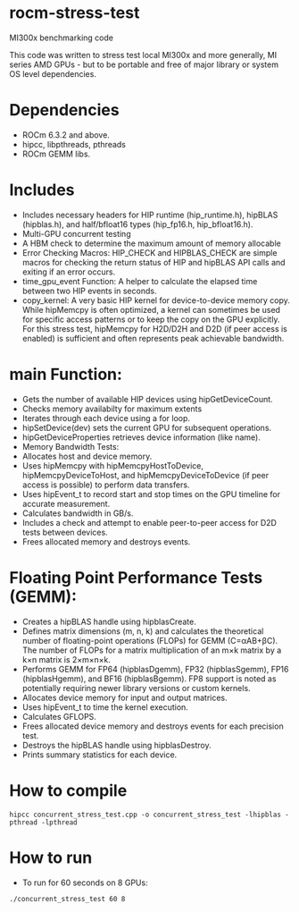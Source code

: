 # rocm-stress-test
MI300x benchmarking code

This code was written to stress test local MI300x and more generally, MI series AMD GPUs - but to be portable and free of major library or system OS level dependencies.

# Dependencies
* ROCm 6.3.2 and above.
* hipcc, libpthreads, pthreads
* ROCm GEMM libs.
  
# Includes
* Includes necessary headers for HIP runtime (hip_runtime.h), hipBLAS (hipblas.h), and half/bfloat16 types (hip_fp16.h, hip_bfloat16.h).
* Multi-GPU concurrent testing
* A HBM check to determine the maximum amount of memory allocable
* Error Checking Macros: HIP_CHECK and HIPBLAS_CHECK are simple macros for checking the return status of HIP and hipBLAS API calls and exiting if an error occurs.
* time_gpu_event Function: A helper to calculate the elapsed time between two HIP events in seconds.
* copy_kernel: A very basic HIP kernel for device-to-device memory copy. While hipMemcpy is often optimized, a kernel can sometimes be used for specific access patterns or to keep the copy on the GPU explicitly. For this stress test, hipMemcpy for H2D/D2H and D2D (if peer access is enabled) is sufficient and often represents peak achievable bandwidth.

# main Function:
* Gets the number of available HIP devices using hipGetDeviceCount.
* Checks memory availabilty for maximum extents
* Iterates through each device using a for loop.
* hipSetDevice(dev) sets the current GPU for subsequent operations.
* hipGetDeviceProperties retrieves device information (like name).
* Memory Bandwidth Tests:
* Allocates host and device memory.
* Uses hipMemcpy with hipMemcpyHostToDevice, hipMemcpyDeviceToHost, and hipMemcpyDeviceToDevice (if peer access is possible) to perform data transfers.
* Uses hipEvent_t to record start and stop times on the GPU timeline for accurate measurement.
* Calculates bandwidth in GB/s.
* Includes a check and attempt to enable peer-to-peer access for D2D tests between devices.
* Frees allocated memory and destroys events.

# Floating Point Performance Tests (GEMM):
* Creates a hipBLAS handle using hipblasCreate.
* Defines matrix dimensions (m, n, k) and calculates the theoretical number of floating-point operations (FLOPs) for GEMM (C=αAB+βC). The number of FLOPs for a matrix multiplication of an m×k matrix by a k×n matrix is 2×m×n×k.
* Performs GEMM for FP64 (hipblasDgemm), FP32 (hipblasSgemm), FP16 (hipblasHgemm), and BF16 (hipblasBgemm). FP8 support is noted as potentially requiring newer library versions or custom kernels.
* Allocates device memory for input and output matrices.
* Uses hipEvent_t to time the kernel execution.
* Calculates GFLOPS.
* Frees allocated device memory and destroys events for each precision test.
* Destroys the hipBLAS handle using hipblasDestroy.
* Prints summary statistics for each device.

# How to compile

```hipcc concurrent_stress_test.cpp -o concurrent_stress_test -lhipblas -pthread -lpthread```

# How to run

* To run for 60 seconds on 8 GPUs:

```./concurrent_stress_test 60 8```

